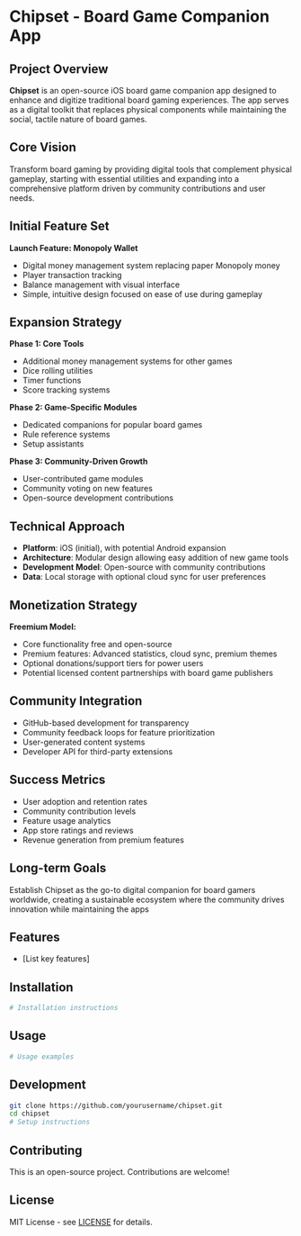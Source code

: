 # Chipset - Board Game Companion App

## Project Overview

**Chipset** is an open-source iOS board game companion app designed to enhance and digitize traditional board gaming experiences. The app serves as a digital toolkit that replaces physical components while maintaining the social, tactile nature of board games.

## Core Vision

Transform board gaming by providing digital tools that complement physical gameplay, starting with essential utilities and expanding into a comprehensive platform driven by community contributions and user needs.

## Initial Feature Set

**Launch Feature: Monopoly Wallet**
- Digital money management system replacing paper Monopoly money
- Player transaction tracking
- Balance management with visual interface
- Simple, intuitive design focused on ease of use during gameplay

## Expansion Strategy

**Phase 1: Core Tools**
- Additional money management systems for other games
- Dice rolling utilities
- Timer functions
- Score tracking systems

**Phase 2: Game-Specific Modules**
- Dedicated companions for popular board games
- Rule reference systems
- Setup assistants

**Phase 3: Community-Driven Growth**
- User-contributed game modules
- Community voting on new features
- Open-source development contributions

## Technical Approach

- **Platform**: iOS (initial), with potential Android expansion
- **Architecture**: Modular design allowing easy addition of new game tools
- **Development Model**: Open-source with community contributions
- **Data**: Local storage with optional cloud sync for user preferences

## Monetization Strategy

**Freemium Model:**
- Core functionality free and open-source
- Premium features: Advanced statistics, cloud sync, premium themes
- Optional donations/support tiers for power users
- Potential licensed content partnerships with board game publishers

## Community Integration

- GitHub-based development for transparency
- Community feedback loops for feature prioritization
- User-generated content systems
- Developer API for third-party extensions

## Success Metrics

- User adoption and retention rates
- Community contribution levels
- Feature usage analytics
- App store ratings and reviews
- Revenue generation from premium features

## Long-term Goals

Establish Chipset as the go-to digital companion for board gamers worldwide, creating a sustainable ecosystem where the community drives innovation while maintaining the apps

## Features

- [List key features]

## Installation

```bash
# Installation instructions
```

## Usage

```bash
# Usage examples
```

## Development

```bash
git clone https://github.com/yourusername/chipset.git
cd chipset
# Setup instructions
```

## Contributing

This is an open-source project. Contributions are welcome!

## License

MIT License - see [LICENSE](LICENSE) for details.

